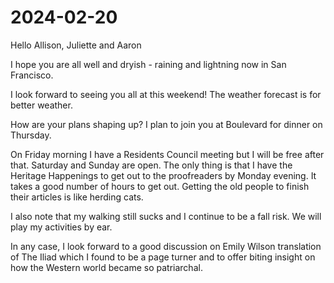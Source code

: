 # 2024-02-20

Hello Allison, Juliette and Aaron

I hope you are all well and dryish - raining and lightning now in San Francisco.

I look forward to seeing you all at this weekend! The weather forecast is for better weather.

How are your plans shaping up? I plan to join you at Boulevard for dinner on Thursday.

On Friday morning I have a Residents Council meeting but I will be free after that. Saturday and Sunday are open. The only thing is that I have the Heritage Happenings to get out to the proofreaders by Monday evening. It takes a good number of hours to get out. Getting the old people to finish their articles is like herding cats.

I also note that my walking still sucks and I continue to be a fall risk. We will play my activities by ear.

In any case, I look forward to a good discussion on Emily Wilson translation of The Iliad which I found to be a page turner and to offer biting insight on how the Western world became so patriarchal.

